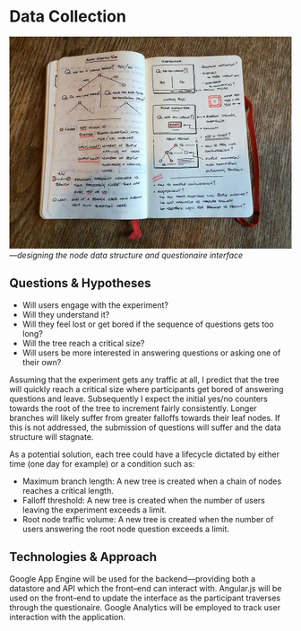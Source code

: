 # Data Collection

![Questionaire Concepts](../project_images/2014-02-13-10.43.31.jpg)
*—designing the node data structure and questionaire interface*

## Questions & Hypotheses

* Will users engage with the experiment?
* Will they understand it?
* Will they feel lost or get bored if the sequence of questions gets too long?
* Will the tree reach a critical size?
* Will users be more interested in answering questions or asking one of their own?

Assuming that the experiment gets any traffic at all, I predict that the tree will quickly reach a critical size where participants get bored of answering questions and leave.
Subsequently I expect the initial yes/no counters towards the root of the tree to increment fairly consistently. Longer branches will likely suffer from greater falloffs towards their leaf nodes.
If this is not addressed, the submission of questions will suffer and the data structure will stagnate.

As a potential solution, each tree could have a lifecycle dictated by either time (one day for example) or a condition such as:

* Maximum branch length: A new tree is created when a chain of nodes reaches a critical length.
* Falloff threshold: A new tree is created when the number of users leaving the experiment exceeds a limit.
* Root node traffic volume: A new tree is created when the number of users answering the root node question exceeds a limit.

## Technologies & Approach

Google App Engine will be used for the backend—providing both a datastore and API which the front–end can interact with.
Angular.js will be used on the front–end to update the interface as the participant traverses through the questionaire.
Google Analytics will be employed to track user interaction with the application.
